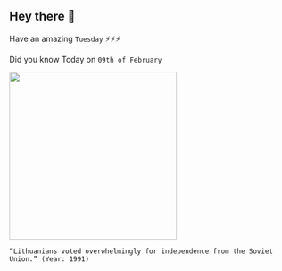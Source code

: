 ## Hey there 👋
Have an amazing `Tuesday` ⚡⚡⚡

Did you know Today on `09th of February`
 
 [<img src="http://vilnews.com/wp-content/uploads/2013/01/spirit.jpg" width="300" />](https://www.nytimes.com/1991/02/10/world/lithuania-votes-overwhelmingly-for-independence-from-moscow.html) 
 ```
“Lithuanians voted overwhelmingly for independence from the Soviet Union.” (Year: 1991)
```
